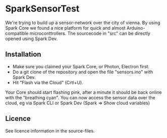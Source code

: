 SparkSensorTest
===============

We're trying to build up a sensor-network over the city of vienna. By using Spark Core we found a nice platform for quick and almost Arduino-compatible microconttrollers.
The sourcecode in "src" can be directly opened using Spark Dev.

Installation
------------

- Make sure you claimed your Spark Core, or Photon, Electron first.
- Do a git clone of the repository and open the file "sensors.ino" with Spark Dev.
- Hit "Flash via the Cloud" (Crtl+U).

Your Core should start flashing pink, after a minute it should be back online with the "breathing cyan". You can now access the sensor data over the cloud, eg via Spark CLI or Spark Dev (Spark => Show cloud variables)

Licence
-------
See licence information in the source-files.
